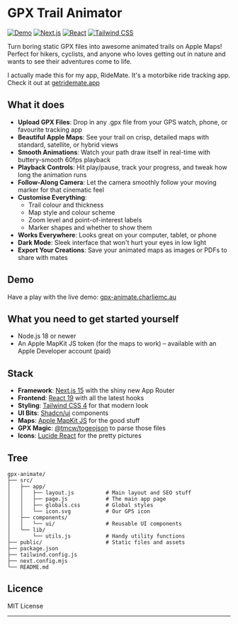 # GPX Trail Animator

[![Demo](https://img.shields.io/badge/Demo-Live-blue)](https://gpx-animate.charliemc.au)
[![Next.js](https://img.shields.io/badge/Next.js-15-black)](https://nextjs.org/)
[![React](https://img.shields.io/badge/React-19-blue)](https://reactjs.org/)
[![Tailwind CSS](https://img.shields.io/badge/Tailwind_CSS-4-38B2AC)](https://tailwindcss.com/)

Turn boring static GPX files into awesome animated trails on Apple Maps! Perfect for hikers, cyclists, and anyone who loves getting out in nature and wants to see their adventures come to life.

I actually made this for my app, RideMate. It's a motorbike ride tracking app. Check it out at [getridemate.app](https://getridemate.app)

## What it does

- **Upload GPX Files**: Drop in any .gpx file from your GPS watch, phone, or favourite tracking app
- **Beautiful Apple Maps**: See your trail on crisp, detailed maps with standard, satellite, or hybrid views
- **Smooth Animations**: Watch your path draw itself in real-time with buttery-smooth 60fps playback
- **Playback Controls**: Hit play/pause, track your progress, and tweak how long the animation runs
- **Follow-Along Camera**: Let the camera smoothly follow your moving marker for that cinematic feel
- **Customise Everything**:
  - Trail colour and thickness
  - Map style and colour scheme
  - Zoom level and point-of-interest labels
  - Marker shapes and whether to show them
- **Works Everywhere**: Looks great on your computer, tablet, or phone
- **Dark Mode**: Sleek interface that won't hurt your eyes in low light
- **Export Your Creations**: Save your animated maps as images or PDFs to share with mates

## Demo

Have a play with the live demo: [gpx-animate.charliemc.au](https://gpx-animate.charliemc.au)

## What you need to get started yourself

- Node.js 18 or newer
- An Apple MapKit JS token (for the maps to work) – available with an Apple Developer account (paid)


## Stack

- **Framework**: [Next.js 15](https://nextjs.org/) with the shiny new App Router
- **Frontend**: [React 19](https://reactjs.org/) with all the latest hooks
- **Styling**: [Tailwind CSS 4](https://tailwindcss.com/) for that modern look
- **UI Bits**: [Shadcn/ui](https://ui.shadcn.com/) components
- **Maps**: [Apple MapKit JS](https://developer.apple.com/maps/mapkitjs/) for the good stuff
- **GPX Magic**: [@tmcw/togeojson](https://github.com/tmcw/togeojson) to parse those files
- **Icons**: [Lucide React](https://lucide.dev/) for the pretty pictures

## Tree

```
gpx-animate/
├── src/
│   ├── app/
│   │   ├── layout.js          # Main layout and SEO stuff
│   │   ├── page.js            # The main app page
│   │   ├── globals.css        # Global styles
│   │   └── icon.svg           # Our GPS icon
│   ├── components/
│   │   └── ui/                # Reusable UI components
│   └── lib/
│       └── utils.js           # Handy utility functions
├── public/                    # Static files and assets
├── package.json
├── tailwind.config.js
├── next.config.mjs
└── README.md
```

## Licence

MIT License

---

